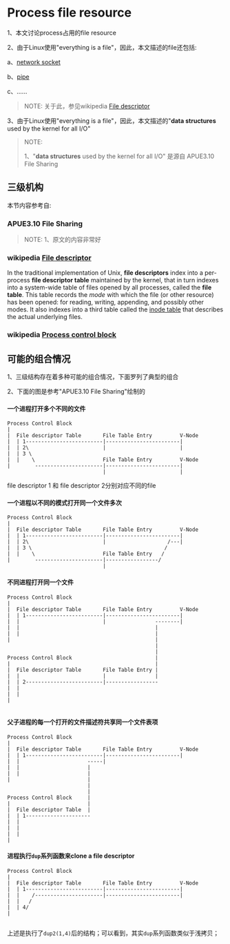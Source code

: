 # Process file resource

1、本文讨论process占用的file resource

2、由于Linux使用"everything is a file"，因此，本文描述的file还包括:

a、[network socket](https://en.wikipedia.org/wiki/Network_socket)

b、[pipe](https://en.wikipedia.org/wiki/Pipe_(Unix)) 

c、......

> NOTE: 关于此，参见wikipedia [File descriptor](https://en.wikipedia.org/wiki/File_descriptor) 

3、由于Linux使用"everything is a file"，因此，本文描述的"**data structures** used by the kernel for all I/O"

> NOTE: 
>
> 1、"**data structures** used by the kernel for all I/O" 是源自 APUE3.10 File Sharing

## 三级机构

本节内容参考自:

### APUE3.10 File Sharing

> NOTE: 
> 1、原文的内容非常好

### wikipedia [File descriptor](https://en.wikipedia.org/wiki/File_descriptor) 

In the traditional implementation of Unix, **file descriptors** index into a per-process **file descriptor table** maintained by the kernel, that in turn indexes into a system-wide table of files opened by all processes, called the **file table**. This table records the *mode* with which the file (or other resource) has been opened: for reading, writing, appending, and possibly other modes. It also indexes into a third table called the [inode table](https://en.wikipedia.org/wiki/Inode) that describes the actual underlying files. 



### wikipedia [Process control block](https://en.wikipedia.org/wiki/Process_control_block)



## 可能的组合情况

1、三级结构存在着多种可能的组合情况，下面罗列了典型的组合

2、下面的图是参考"APUE3.10 File Sharing"绘制的



#### 一个进程打开多个不同的文件

```
Process Control Block          
|                              
|  File descriptor Table       File Table Entry         V-Node
|  | 1-------------------------|------------------------|
|  | 2\                        |                        |
|  | 3 \                       
|  |    \                      File Table Entry         V-Node
|        ----------------------|------------------------|
                               |                        |
```

file descriptor 1 和 file descriptor 2分别对应不同的file



#### 一个进程以不同的**模式**打开同一个文件多次

```
Process Control Block          
|                              
|  File descriptor Table       File Table Entry         V-Node
|  | 1-------------------------|------------------------|
|  | 2\                        |                    /---|
|  | 3 \                                           /
|  |    \                      File Table Entry   /      
|        ----------------------|-----------------/
                               |                     
```





#### 不同进程打开同一个文件

```
Process Control Block          
|                              
|  File descriptor Table       File Table Entry         V-Node
|  | 1-------------------------|------------------------|
|  |                           |                --------|
|  |                                            |
|  |                                            |
|                                               |
                                                |
                                                |
Process Control Block                           |
|                                               |
|  File descriptor Table       File Table Entry |
|  |                           |                |
|  | 2-------------------------|-----------------                       
|  | 
|  | 
|    
     
```

#### 父子进程的每一个打开的文件描述符共享同一个文件表项

```
Process Control Block          
|                              
|  File descriptor Table       File Table Entry         V-Node
|  | 1-------------------------|------------------------|
|  |                      -----|                    
|  |                      |
|  |                      |
|                         |
                          |
                          |
Process Control Block     |  
|                         |  
|  File descriptor Table  |     
|  | 1---------------------
|  |                           
|  | 
|  | 
|    
```

#### 进程执行`dup`系列函数来clone a file descriptor

```
Process Control Block          
|                              
|  File descriptor Table       File Table Entry         V-Node
|  | 1-------------------------|------------------------|
|  |    /----------------------|------------------------|
|  |   /                                        
|  | 4/                                         
|                                                                                           
     
```

上述是执行了`dup2(1,4)`后的结构；可以看到，其实`dup`系列函数类似于浅拷贝；

